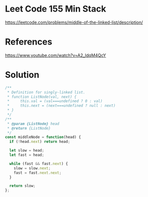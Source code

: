 # Leet Code 155 Min Stack
https://leetcode.com/problems/middle-of-the-linked-list/description/
# References
https://www.youtube.com/watch?v=A2_ldqM4QcY
# Solution

```javascript
/**
 * Definition for singly-linked list.
 * function ListNode(val, next) {
 *     this.val = (val===undefined ? 0 : val)
 *     this.next = (next===undefined ? null : next)
 * }
 */
/**
 * @param {ListNode} head
 * @return {ListNode}
 */
const middleNode = function(head) {
  if (!head.next) return head;

  let slow = head;
  let fast = head;

  while (fast && fast.next) {
    slow = slow.next;
    fast = fast.next.next;
  }

  return slow;
};
```
